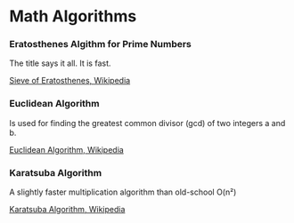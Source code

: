 Math Algorithms
============================

### Eratosthenes Algithm for Prime Numbers
The title says it all. It is fast.

[Sieve of Eratosthenes, Wikipedia](https://en.wikipedia.org/wiki/Sieve_of_Eratosthenes)

### Euclidean Algorithm
Is used for finding the greatest common divisor (gcd) of two integers a and b.

[Euclidean Algorithm, Wikipedia](https://sv.wikipedia.org/wiki/Euklides_algoritm)

### Karatsuba Algorithm
A slightly faster multiplication algorithm than old-school O(n²)

[Karatsuba Algorithm, Wikipedia](https://en.wikipedia.org/wiki/Karatsuba_algorithm)
